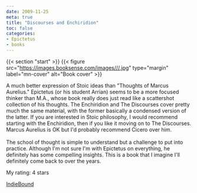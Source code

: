 ```yaml
---
date: 2009-11-25
meta: true
title: "Discourses and Enchiridion"
toc: false
categories:
- Epictetus
- books
---
```


{{< section "start" >}}
{{< figure src="https://images.booksense.com/images///.jpg" type="margin" label="mn-cover" alt="Book cover" >}}

A much better expression of Stoic ideas than "Thoughts of Marcus Aurelius." Epictetus (or his student Arrian) seems to be a more focused thinker than M.A., whose book really does just read like a scattershot collection of his thoughts. The Enchiridion and The Discourses cover pretty much the same material, with the former basically a condensed version of the latter. If you are interested in Stoic philosophy, I would recommend starting with the Enchiridion, then if you like it moving on to The Discourses. Marcus Aurelius is OK but I'd probably recommend Cicero over him.<br /><br />The school of thought is simple to understand but a challenge to put into practice. Although I'm not sure I'm with Epictetus on everything, he definitely has some compelling insights. This is a book that I imagine I'll definitely come back to over the years.

My rating: 4 stars  

[IndieBound](https://www.indiebound.org/book/)
